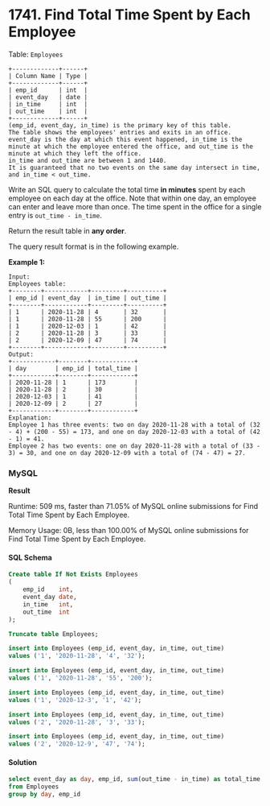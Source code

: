 # 1741. Find Total Time Spent by Each Employee

Table: `Employees`

```
+-------------+------+
| Column Name | Type |
+-------------+------+
| emp_id      | int  |
| event_day   | date |
| in_time     | int  |
| out_time    | int  |
+-------------+------+
(emp_id, event_day, in_time) is the primary key of this table.
The table shows the employees' entries and exits in an office.
event_day is the day at which this event happened, in_time is the minute at which the employee entered the office, and out_time is the minute at which they left the office.
in_time and out_time are between 1 and 1440.
It is guaranteed that no two events on the same day intersect in time, and in_time < out_time.
```

Write an SQL query to calculate the total time **in minutes** spent by each employee on each day at the office. Note that within one day, an employee can enter and leave more than once. The time spent in the office for a single entry is `out_time - in_time`.

Return the result table in **any order**.

The query result format is in the following example.

**Example 1:**

```
Input: 
Employees table:
+--------+------------+---------+----------+
| emp_id | event_day  | in_time | out_time |
+--------+------------+---------+----------+
| 1      | 2020-11-28 | 4       | 32       |
| 1      | 2020-11-28 | 55      | 200      |
| 1      | 2020-12-03 | 1       | 42       |
| 2      | 2020-11-28 | 3       | 33       |
| 2      | 2020-12-09 | 47      | 74       |
+--------+------------+---------+----------+
Output: 
+------------+--------+------------+
| day        | emp_id | total_time |
+------------+--------+------------+
| 2020-11-28 | 1      | 173        |
| 2020-11-28 | 2      | 30         |
| 2020-12-03 | 1      | 41         |
| 2020-12-09 | 2      | 27         |
+------------+--------+------------+
Explanation:
Employee 1 has three events: two on day 2020-11-28 with a total of (32 - 4) + (200 - 55) = 173, and one on day 2020-12-03 with a total of (42 - 1) = 41.
Employee 2 has two events: one on day 2020-11-28 with a total of (33 - 3) = 30, and one on day 2020-12-09 with a total of (74 - 47) = 27.
```

### MySQL

**Result**

Runtime: 509 ms, faster than 71.05% of MySQL online submissions for Find Total Time Spent by Each Employee.

Memory Usage: 0B, less than 100.00% of MySQL online submissions for Find Total Time Spent by Each Employee.

#### SQL Schema

```sql
Create table If Not Exists Employees
(
    emp_id    int,
    event_day date,
    in_time   int,
    out_time  int
);

Truncate table Employees;

insert into Employees (emp_id, event_day, in_time, out_time)
values ('1', '2020-11-28', '4', '32');

insert into Employees (emp_id, event_day, in_time, out_time)
values ('1', '2020-11-28', '55', '200');

insert into Employees (emp_id, event_day, in_time, out_time)
values ('1', '2020-12-3', '1', '42');

insert into Employees (emp_id, event_day, in_time, out_time)
values ('2', '2020-11-28', '3', '33');

insert into Employees (emp_id, event_day, in_time, out_time)
values ('2', '2020-12-9', '47', '74');
```

#### Solution

```sql
select event_day as day, emp_id, sum(out_time - in_time) as total_time
from Employees
group by day, emp_id
```
